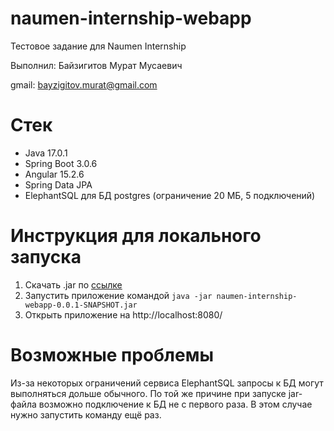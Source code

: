 # naumen-internship-webapp
Тестовое задание для Naumen Internship

Выполнил: Байзигитов Мурат Мусаевич

gmail: bayzigitov.murat@gmail.com

# Стек
- Java 17.0.1
- Spring Boot 3.0.6
- Angular 15.2.6
- Spring Data JPA
- ElephantSQL для БД postgres (ограничение 20 МБ, 5 подключений)

# Инструкция для локального запуска
1. Скачать .jar по <a href="https://drive.google.com/drive/folders/1ChVnM-ypGTBAlqvFI-YwgBp__STaGq7U?usp=sharing">ссылке</a>
2. Запустить приложение командой
```java -jar naumen-internship-webapp-0.0.1-SNAPSHOT.jar```
3. Открыть приложение на http://localhost:8080/

# Возможные проблемы
Из-за некоторых ограничений сервиса ElephantSQL запросы к БД могут выполняться дольше обычного. По той же причине при запуске jar-файла возможно подключение к БД не с первого раза. В этом случае нужно запустить команду ещё раз.
